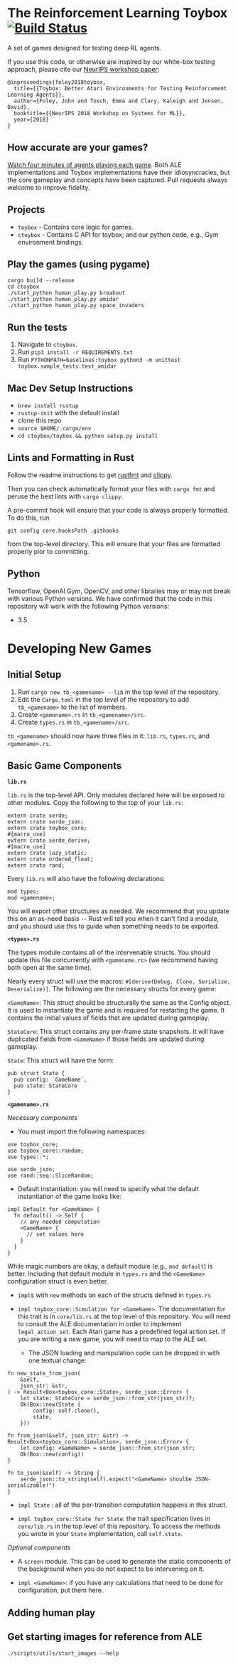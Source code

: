 # The Reinforcement Learning Toybox [![Build Status](https://travis-ci.com/jjfiv/toybox.svg?token=wqGZxUYsDSPaq1jz2zn6&branch=master)](https://travis-ci.com/KDL-umass/toybox)

A set of games designed for testing deep RL agents.

If you use this code, or otherwise are inspired by our white-box testing approach, please cite our [NeurIPS workshop paper](https://arxiv.org/abs/1812.02850):

```
@inproceedings{foley2018toybox,
  title={{Toybox: Better Atari Environments for Testing Reinforcement Learning Agents}},
  author={Foley, John and Tosch, Emma and Clary, Kaleigh and Jensen, David},
  booktitle={{NeurIPS 2018 Workshop on Systems for ML}},
  year={2018}
}
```

## How accurate are your games?

[Watch four minutes of agents playing each game](https://www.youtube.com/watch?v=spx_YQQW1Lw). Both ALE implementations and Toybox implementations have their idiosyncracies, but the core gameplay and concepts have been captured. Pull requests always welcome to improve fidelity.

## Projects

- ``toybox`` - Contains core logic for games.
- ``ctoybox`` - Contains C API for toybox; and our python code, e.g., Gym environment bindings.

## Play the games (using pygame)

    cargo build --release
    cd ctoybox
    ./start_python human_play.py breakout
    ./start_python human_play.py amidar
    ./start_python human_play.py space_invaders

## Run the tests

1. Navigate to `ctoybox`. 
2. Run `pip3 install -r REQUIREMENTS.txt`
3. Run `PYTHONPATH=baselines:toybox python3 -m unittest toybox.sample_tests.test_amidar`

## Mac Dev Setup Instructions
* `brew install rustup`
* `rustup-init` with the default install
* clone this repo
* `source $HOME/.cargo/env`
* `cd ctoybox/toybox && python setup.py install`

## Lints and Formatting in Rust

Follow the readme instructions to get [rustfmt](https://github.com/rust-lang-nursery/rustfmt) and [clippy](https://github.com/rust-lang-nursery/rust-clippy).

Then you can check automatically format your files with ``cargo fmt`` and peruse the best lints with ``cargo clippy``.

A pre-commit hook will ensure that your code is always properly formatted. To do this, run

`git config core.hooksPath .githooks`

from the top-level directory. This will ensure that your files are formatted properly pior to committing.

## Python

Tensorflow, OpenAI Gym, OpenCV, and other libraries may or may not break with various Python versions. We have confirmed that the code in this repository will work with the following Python versions:

* 3.5


# Developing New Games

## Initial Setup
1. Run `cargo new tb_<gamename> --lib` in the top level of the repository. 
2. Edit the `Cargo.toml` in the top level of the repository to add `tb_<gamename>` to the list of members.
3. Create `<gamename>.rs` in `tb_<gamename>/src`.
4. Create `types.rs` in `tb_<gamename>/src`.

`tb_<gamename>` should now have three files in it: `lib.rs`, `types.rs`, and `<gamename>.rs`. 

## Basic Game Components

__`lib.rs`__

`lib.rs` is the top-level API. Only modules declared here will be exposed to other modules. Copy the following to the top of your `lib.rs`:

```
extern crate serde;
extern crate serde_json;
extern crate toybox_core;
#[macro_use]
extern crate serde_derive;
#[macro_use]
extern crate lazy_static;
extern crate ordered_float;
extern crate rand;
```

Every `lib.rs` will also have the following declarations:

```
mod types;
mod <gamename>;
```

You will export other structures as needed. We recommend that you update this on an as-need basis -- Rust will tell you when it can't find a module, and you should use this to guide when something needs to be exported. 

__`<types>.rs`__

The types module contains all of the intervenable structs. You should update this file concurrently with `<gamename.rs>` (we recommend having both open at the same time).

Nearly every struct will use the macros: `#[derive(Debug, Clone, Serialize, Deserialize)]`. The following are the necessary structs for every game:

`<GameName>`: This struct should be structurally the same as the Config object. It is used to instantiate the game and is required for restarting the game. It contains the initial values of fields that are updated during gameplay.

`StateCore`: This struct contains any per-frame state snapshots. It will have duplicated fields from `<GameName>` if those fields are updated during gameplay.

`State`: This struct will have the form:

```
pub struct State {
  pub config: `GameName`,
  pub state: StateCore
}
```


__`<gamename>.rs`__

_Necessary components_

* You must import the following namespaces:
```
use toybox_core;
use toybox_core::random;
use types::*;

use serde_json;
use rand::seq::SliceRandom;
```

* Default instantiation: you will need to specify what the default instantiation of the game looks like: 
```
impl Default for <GameName> {
  fn default() -> Self {
    // any needed computation
    <GameName> {
      // set values here
    }
  }
}
```
While magic numbers are okay, a default module (e.g., `mod default`) is better. Including that default module in `types.rs` and the `<GameName>` configuration struct is even better.

* `impl`s with `new` methods on each of the structs defined in `types.rs`

* `impl toybox_core::Simulation for <GameName>`. The documentation for this trait is in `core/lib.rs` at the top level of this repository. You will need to consult the ALE documentation in order to implement `legal_action_set`. Each Atari game has a predefined legal action set. If you are writing a new game, you will need to map to the ALE set. 
  * The JSON loading and manipulation code can be dropped in with one textual change:

```
fn new_state_from_json(
    &self,
    json_str: &str,
) -> Result<Box<toybox_core::State>, serde_json::Error> {
    let state: StateCore = serde_json::from_str(json_str)?;
    Ok(Box::new(State {
        config: self.clone(),
        state,
    }))

fn from_json(&self, json_str: &str) -> Result<Box<toybox_core::Simulation>, serde_json::Error> {
    let config: <GameName> = serde_json::from_str(json_str;
    Ok(Box::new(config))
}

fn to_json(&self) -> String {
    serde_json::to_string(self).expect("<GameName> shoulbe JSON-serializable!")
}
```

* `impl State` : all of the per-transition computation happens in this struct. 

* `impl toybox_core::State for State`: the trait specification lives in `core/lib.rs` in the top level of this repository. To access the methods you wrote in your `State` implementation, call `self.state`. 

_Optional components_

* A `screen` module. This can be used to generate the static components of the background when you do not expect to be intervening on it.

* `impl <GameName>`: if you have any calculations that need to be done for configuration, put them here. 



## Adding human play

## Get starting images for reference from ALE

`./scripts/utils/start_images --help` 
